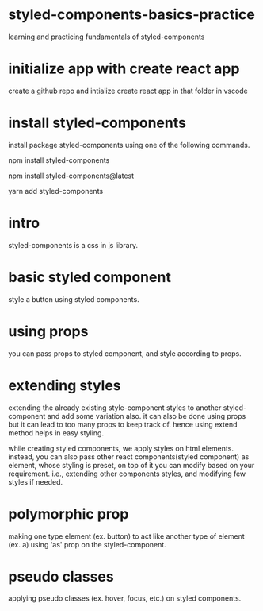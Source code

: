# styled-components-basics-practice

learning and practicing fundamentals of styled-components

# initialize app with create react app

create a github repo and intialize create react app in that folder in vscode

# install styled-components

install package styled-components using one of the following commands.

npm install styled-components

npm install styled-components@latest

yarn add styled-components

# intro

styled-components is a css in js library.

# basic styled component

style a button using styled components.

# using props

you can pass props to styled component, and style according to props.

# extending styles

extending the already existing style-component styles to another styled-component and add some variation also. it can also be done using props but it can lead to too many props to keep track of. hence using extend method helps in easy styling.

while creating styled components, we apply styles on html elements. instead, you can also pass other react components(styled component) as element, whose styling is preset, on top of it you can modify based on your requirement. i.e., extending other components styles, and modifying few styles if needed.

# polymorphic prop

making one type element (ex. button) to act like another type of element (ex. a) using 'as' prop on the styled-component.

# pseudo classes

applying pseudo classes (ex. hover, focus, etc.) on styled components.
